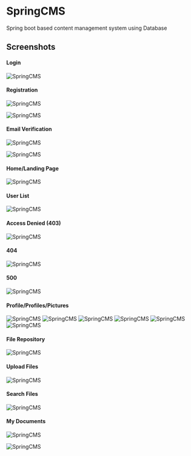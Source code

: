 # SpringCMS
Spring boot based content management system using Database


<h2> Screenshots </h2>

<h4> Login </h4>

![SpringCMS](https://github.com/ajkr195/SpringCMS/blob/main/screenshots/login.jpg)

<h4> Registration </h4>

![SpringCMS](https://github.com/ajkr195/SpringCMS/blob/main/screenshots/regn.jpg)

![SpringCMS](https://github.com/ajkr195/SpringCMS/blob/main/screenshots/regnsuccess.jpg)

<h4> Email Verification </h4>

![SpringCMS](https://github.com/ajkr195/SpringCMS/blob/main/screenshots/verify1.jpg)

![SpringCMS](https://github.com/ajkr195/SpringCMS/blob/main/screenshots/verify2.jpg)

<h4> Home/Landing Page </h4>

![SpringCMS](https://github.com/ajkr195/SpringCMS/blob/main/screenshots/home.jpg)

<h4> User List </h4>

![SpringCMS](https://github.com/ajkr195/SpringCMS/blob/main/screenshots/userlist.jpg)

<h4> Access Denied (403)</h4>

![SpringCMS](https://github.com/ajkr195/SpringCMS/blob/main/screenshots/accessdenied.jpg)


<h4> 404 </h4>

![SpringCMS](https://github.com/ajkr195/SpringCMS/blob/main/screenshots/404.jpg)

<h4> 500 </h4>

![SpringCMS](https://github.com/ajkr195/SpringCMS/blob/main/screenshots/500.jpg)

<h4> Profile/Profiles/Pictures </h4>

![SpringCMS](https://github.com/ajkr195/SpringCMS/blob/main/screenshots/profile1.jpg)
![SpringCMS](https://github.com/ajkr195/SpringCMS/blob/main/screenshots/profile2.jpg)
![SpringCMS](https://github.com/ajkr195/SpringCMS/blob/main/screenshots/profile3.jpg)
![SpringCMS](https://github.com/ajkr195/SpringCMS/blob/main/screenshots/profile4.jpg)
![SpringCMS](https://github.com/ajkr195/SpringCMS/blob/main/screenshots/profile5.jpg)
![SpringCMS](https://github.com/ajkr195/SpringCMS/blob/main/screenshots/profile6.jpg)

<h4> File Repository </h4>

![SpringCMS](https://github.com/ajkr195/SpringCMS/blob/main/screenshots/repository.jpg)

<h4> Upload Files </h4>

![SpringCMS](https://github.com/ajkr195/SpringCMS/blob/main/screenshots/uploadmodal.jpg)

<h4> Search Files </h4>

![SpringCMS](https://github.com/ajkr195/SpringCMS/blob/main/screenshots/searchfiles.jpg)


<h4> My Documents </h4>

![SpringCMS](https://github.com/ajkr195/SpringCMS/blob/main/screenshots/mydocuments1.jpg)

![SpringCMS](https://github.com/ajkr195/SpringCMS/blob/main/screenshots/mydocuments2.jpg)

